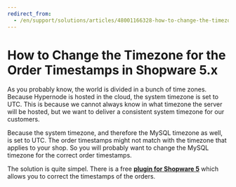 ```yaml
---
redirect_from:
  - /en/support/solutions/articles/48001166328-how-to-change-the-timezone-for-the-order-timestamps-in-shopware-5-x/
---
```


<!-- source: https://support.hypernode.com/en/support/solutions/articles/48001166328-how-to-change-the-timezone-for-the-order-timestamps-in-shopware-5-x/ -->

# How to Change the Timezone for the Order Timestamps in Shopware 5.x

As you probably know, the world is divided in a bunch of time zones. Because Hypernode is hosted in the cloud, the system timezone is set to UTC. This is because we cannot always know in what timezone the server will be hosted, but we want to deliver a consistent system timezone for our customers.

Because the system timezone, and therefore the MySQL timezone as well, is set to UTC. The order timestamps might not match with the timezone that applies to your shop. So you will probably want to change the MySQL timezone for the correct order timestamps.

The solution is quite simpel. There is a free [**plugin for Shopware 5**](https://store.shopware.com/en/bauer34122590788f/order-timestamp-correction-mysql-server-with-utc.html) which allows you to correct the timestamps of the orders.
